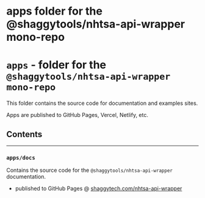 # apps folder for the @shaggytools/nhtsa-api-wrapper mono-repo

# `apps` - folder for the `@shaggytools/nhtsa-api-wrapper mono-repo`

This folder contains the source code for documentation and examples sites.

Apps are published to GitHub Pages, Vercel, Netlify, etc.

## Contents

---

### `apps/docs`

Contains the source code for the `@shaggytools/nhtsa-api-wrapper` documentation.

- published to GitHub Pages @
  [shaggytech.com/nhtsa-api-wrapper](https://shaggytech.com/nhtsa-api-wrapper/)
